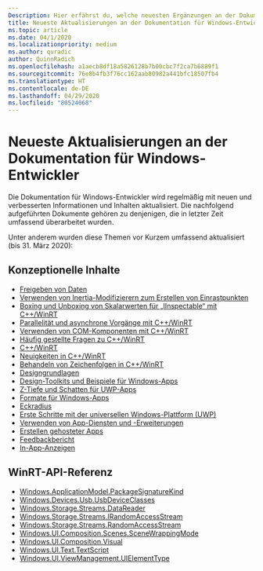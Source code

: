 ```yaml
---
Description: Hier erfährst du, welche neuesten Ergänzungen an der Dokumentation für Windows-Entwickler vorgenommen wurden.
title: Neueste Aktualisierungen an der Dokumentation für Windows-Entwickler
ms.topic: article
ms.date: 04/1/2020
ms.localizationpriority: medium
ms.author: quradic
author: QuinnRadich
ms.openlocfilehash: a1aecb8df18a5826128b7b00cbc7f2ca7b6889f1
ms.sourcegitcommit: 76e8b4fb3f76cc162aab80982a441bfc18507fb4
ms.translationtype: HT
ms.contentlocale: de-DE
ms.lasthandoff: 04/29/2020
ms.locfileid: "80524068"
---
```

# <a name="latest-updates-to-the-windows-developer-docs"></a>Neueste Aktualisierungen an der Dokumentation für Windows-Entwickler

Die Dokumentation für Windows-Entwickler wird regelmäßig mit neuen und verbesserten Informationen und Inhalten aktualisiert. Die nachfolgend aufgeführten Dokumente gehören zu denjenigen, die in letzter Zeit umfassend überarbeitet wurden.

Unter anderem wurden diese Themen vor Kurzem umfassend aktualisiert (bis 31. März 2020):

## <a name="conceptual-content"></a>Konzeptionelle Inhalte

<ul>
<li><a href="https://docs.microsoft.com/windows/uwp/app-to-app/share-data">Freigeben von Daten</a></li>
<li><a href="https://docs.microsoft.com/windows/uwp/composition/inertia-modifiers">Verwenden von Inertia-Modifizierern zum Erstellen von Einrastpunkten</a></li>
<li><a href="https://docs.microsoft.com/windows/uwp/cpp-and-winrt-apis/boxing">Boxing und Unboxing von Skalarwerten für „IInspectable“ mit C++/WinRT</a></li>
<li><a href="https://docs.microsoft.com/windows/uwp/cpp-and-winrt-apis/concurrency">Parallelität und asynchrone Vorgänge mit C++/WinRT</a></li>
<li><a href="https://docs.microsoft.com/windows/uwp/cpp-and-winrt-apis/consume-com">Verwenden von COM-Komponenten mit C++/WinRT</a></li>
<li><a href="https://docs.microsoft.com/windows/uwp/cpp-and-winrt-apis/faq">Häufig gestellte Fragen zu C++/WinRT</a></li>
<li><a href="https://docs.microsoft.com/windows/uwp/cpp-and-winrt-apis/index">C++/WinRT</a></li>
<li><a href="https://docs.microsoft.com/windows/uwp/cpp-and-winrt-apis/news">Neuigkeiten in C++/WinRT</a></li>
<li><a href="https://docs.microsoft.com/windows/uwp/cpp-and-winrt-apis/strings">Behandeln von Zeichenfolgen in C++/WinRT</a></li>
<li><a href="https://docs.microsoft.com/windows/uwp/design/basics/index">Designgrundlagen</a></li>
<li><a href="https://docs.microsoft.com/windows/uwp/design/downloads/index">Design-Toolkits und Beispiele für Windows-Apps</a></li>
<li><a href="https://docs.microsoft.com/windows/uwp/design/layout/depth-shadow">Z-Tiefe und Schatten für UWP-Apps</a></li>
<li><a href="https://docs.microsoft.com/windows/uwp/design/style/index">Formate für Windows-Apps</a></li>
<li><a href="https://docs.microsoft.com/windows/uwp/design/style/rounded-corner">Eckradius</a></li>
<li><a href="https://docs.microsoft.com/windows/uwp/get-started/index">Erste Schritte mit der universellen Windows-Plattform (UWP)</a></li>
<li><a href="https://docs.microsoft.com/windows/uwp/launch-resume/app-services">Verwenden von App-Diensten und -Erweiterungen</a></li>
<li><a href="https://docs.microsoft.com/windows/uwp/launch-resume/hosted-apps">Erstellen gehosteter Apps</a></li>
<li><a href="https://docs.microsoft.com/windows/uwp/publish/feedback-report">Feedbackbericht</a></li>
<li><a href="https://docs.microsoft.com/windows/uwp/publish/in-app-ads">In-App-Anzeigen</a></li>
</ul>

## <a name="winrt-api-reference"></a>WinRT-API-Referenz

<ul>
<li><a href="https://docs.microsoft.com/uwp/api/windows.applicationmodel.packagesignaturekind">Windows.ApplicationModel.PackageSignatureKind</a></li>
<li><a href="https://docs.microsoft.com/uwp/api/windows.devices.usb.usbdeviceclasses">Windows.Devices.Usb.UsbDeviceClasses</a></li>
<li><a href="https://docs.microsoft.com/uwp/api/windows.storage.streams.datareader">Windows.Storage.Streams.DataReader</a></li>
<li><a href="https://docs.microsoft.com/uwp/api/windows.storage.streams.irandomaccessstream">Windows.Storage.Streams.IRandomAccessStream</a></li>
<li><a href="https://docs.microsoft.com/uwp/api/windows.storage.streams.randomaccessstream">Windows.Storage.Streams.RandomAccessStream</a></li>
<li><a href="https://docs.microsoft.com/uwp/api/windows.ui.composition.scenes.scenewrappingmode">Windows.UI.Composition.Scenes.SceneWrappingMode</a></li>
<li><a href="https://docs.microsoft.com/uwp/api/windows.ui.composition.visual">Windows.UI.Composition.Visual</a></li>
<li><a href="https://docs.microsoft.com/uwp/api/windows.ui.text.textscript">Windows.UI.Text.TextScript</a></li>
<li><a href="https://docs.microsoft.com/uwp/api/windows.ui.viewmanagement.uielementtype">Windows.UI.ViewManagement.UIElementType</a></li>
</ul>
